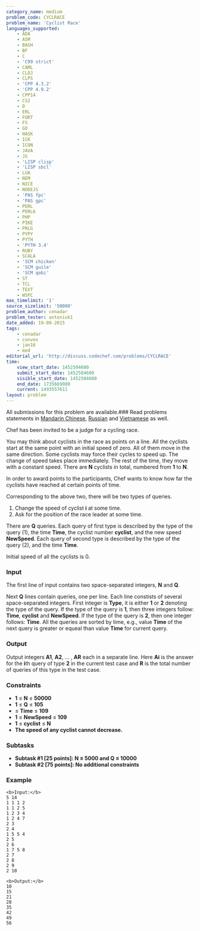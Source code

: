 ```yaml
---
category_name: medium
problem_code: CYCLRACE
problem_name: 'Cyclist Race'
languages_supported:
    - ADA
    - ASM
    - BASH
    - BF
    - C
    - 'C99 strict'
    - CAML
    - CLOJ
    - CLPS
    - 'CPP 4.3.2'
    - 'CPP 4.9.2'
    - CPP14
    - CS2
    - D
    - ERL
    - FORT
    - FS
    - GO
    - HASK
    - ICK
    - ICON
    - JAVA
    - JS
    - 'LISP clisp'
    - 'LISP sbcl'
    - LUA
    - NEM
    - NICE
    - NODEJS
    - 'PAS fpc'
    - 'PAS gpc'
    - PERL
    - PERL6
    - PHP
    - PIKE
    - PRLG
    - PYPY
    - PYTH
    - 'PYTH 3.4'
    - RUBY
    - SCALA
    - 'SCM chicken'
    - 'SCM guile'
    - 'SCM qobi'
    - ST
    - TCL
    - TEXT
    - WSPC
max_timelimit: '1'
source_sizelimit: '50000'
problem_author: cenadar
problem_tester: antoniuk1
date_added: 19-09-2015
tags:
    - cenadar
    - convex
    - jan16
    - med
editorial_url: 'http://discuss.codechef.com/problems/CYCLRACE'
time:
    view_start_date: 1452504600
    submit_start_date: 1452504600
    visible_start_date: 1452504600
    end_date: 1735669800
    current: 1493557611
layout: problem
---
```

All submissions for this problem are available.###  Read problems statements in [Mandarin Chinese](http://www.codechef.com/download/translated/JAN16/mandarin/CYCLRACE.pdf), [Russian](http://www.codechef.com/download/translated/JAN16/russian/CYCLRACE.pdf) and [Vietnamese](http://www.codechef.com/download/translated/JAN16/vietnamese/CYCLRACE.pdf) as well.

Chef has been invited to be a judge for a cycling race.

You may think about cyclists in the race as points on a line. All the cyclists start at the same point with an initial speed of zero. All of them move in the same direction. Some cyclists may force their cycles to speed up. The change of speed takes place immediately. The rest of the time, they move with a constant speed. There are **N** cyclists in total, numbered from **1** to **N**.

In order to award points to the participants, Chef wants to know how far the cyclists have reached at certain points of time.

Corresponding to the above two, there will be two types of queries.

1. Change the speed of cyclist **i** at some time.
2. Ask for the position of the race leader at some time.

There are **Q** queries. Each query of first type is described by the type of the query (1), the time **Time**, the cyclist number **cyclist**, and the new speed **NewSpeed**. Each query of second type is described by the type of the query (2), and the time **Time**.

Initial speed of all the cyclists is 0.

### Input

The first line of input contains two space-separated integers, **N** and **Q**.

Next **Q** lines contain queries, one per line. Each line constists of several space-separated integers. First integer is **Type**, it is either **1** or **2** denoting the type of the query. If the type of the query is **1**, then three integers follow: **Time**, **cyclist** and **NewSpeed**. If the type of the query is **2**, then one integer follows: **Time**. All the queries are sorted by time, e.g., value **Time** of the next query is greater or equeal than value **Time** for current query.

### Output

Output integers **A1**, **A2**, … , **AR** each in a separate line. Here **Ai** is the answer for the **i**th query of type **2** in the current test case and **R** is the total number of queries of this type in the test case.

### Constraints

- **1** ≤ **N** ≤ **50000**
- **1** ≤ **Q** ≤ **105**
- ≤ **Time** ≤ **109**
- **1** ≤ **NewSpeed** ≤ **109**
- **1** ≤ **cyclist** ≤ **N**
- **The speed of any cyclist cannot decrease.**

### Subtasks

- **Subtask #1 \[25 points\]: N ≤ 5000 and Q ≤ 10000**
- **Subtask #2 \[75 points\]: No additional constraints**

### Example

```
<b>Input:</b>
5 14
1 1 1 2
1 1 2 5
1 2 3 4
1 2 4 7
2 3
2 4
1 5 5 4
2 5
2 6
1 7 5 8
2 7
2 8
2 9
2 10

<b>Output:</b>
10
15
21
28
35
42
49
56

```